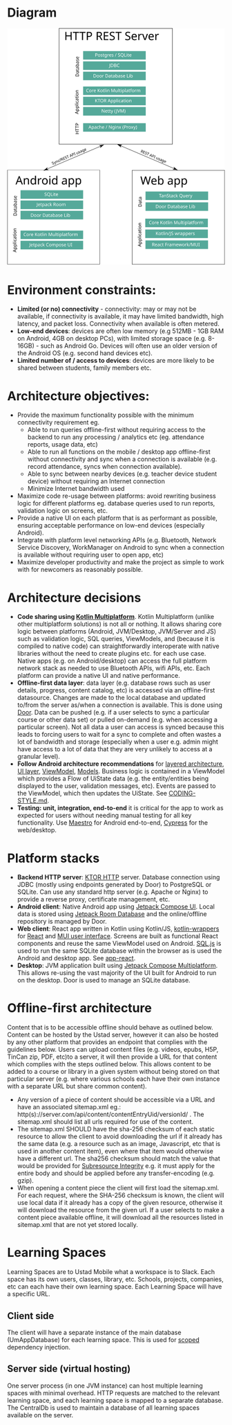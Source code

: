 # Diagram

![Architecture diagram](doc-assets/arch.svg)

# Environment constraints:
* **Limited (or no) connectivity** - connectivity: may or may not be available, if connectivity is available, it may have limited bandwidth, high latency, and packet loss. Connectivity when available is often metered.
* **Low-end devices**: devices are often low memory (e.g 512MB - 1GB RAM on Android, 4GB on desktop PCs), with limited storage space (e.g. 8-16GB) - such as Android Go. Devices will often use an older version of the Android OS (e.g. second hand devices etc).
* **Limited number of / access to devices**: devices are more likely to be shared between students, family members etc.


# Architecture objectives:
* Provide the maximum functionality possible with the minimum connectivity requirement eg.
    * Able to run queries offline-first without requiring access to the backend to run any processing / analytics etc (eg. attendance reports, usage data, etc)
    * Able to run all functions on the mobile / desktop app offline-first without connectivity and sync when a connection is available (e.g. record attendance, syncs when connection available).
    * Able to sync between nearby devices (e.g. teacher device student device) without requiring an Internet connection
    *  Minimize Internet bandwidth used
* Maximize code re-usage between platforms: avoid rewriting business logic for different platforms eg. database queries used to run reports, validation logic on screens, etc.
* Provide a native UI on each platform that is as performant as possible, ensuring acceptable performance on low-end devices (especially Android).
* Integrate with platform level networking APIs (e.g. Bluetooth, Network Service Discovery, WorkManager on Android to sync when a connection is available without requiring user to open app, etc)
* Maximize developer productivity and make the project as simple to work with for newcomers as reasonably possible.

# Architecture decisions

* **Code sharing using [Kotlin Multiplatform](https://kotlinlang.org/docs/multiplatform.html)**. Kotlin 
  Multiplatform (unlike other multiplatform solutions) is not all or nothing. It allows sharing core 
  logic between platforms (Android, JVM/Desktop, JVM/Server and JS) such as validation logic, 
  SQL queries, ViewModels, and (because it is compiled to native code) can straightforwardly 
  interoperate with native libraries without the need to create plugins etc. for each use case. 
  Native apps (e.g. on Android/desktop) can access the full 
  platform network stack as needed to use Bluetooth APIs, wifi APIs, etc. Each platform can provide 
  a native UI and native performance.
* **Offline-first data layer**: data layer (e.g. database rows such as user details, progress, 
  content catalog, etc) is accessed via an offline-first datasource. Changes are made to the local
  database and updated to/from the server as/when a connection is available. This is done using
  [Door](https://www.github.com/UstadMobile/door). Data can be pushed (e.g. if a user selects to 
  sync a particular course or other data set) or pulled on-demand (e.g. when accessing a particular
  screen). Not all data a user can access is synced because this leads to forcing users to wait for 
  a sync to complete and often wastes a lot of bandwidth and storage (especially when a user e.g.
  admin might have access to a lot of data that they are very unlikely to access at a granular 
  level).
* **Follow Android architecture recommendations** for [layered architecture](https://developer.android.com/topic/architecture/recommendations#layered-architecture), [UI layer](https://developer.android.com/topic/architecture/recommendations#ui-layer), [ViewModel](https://developer.android.com/topic/architecture/recommendations#viewmodel), [Models](https://developer.android.com/topic/architecture/recommendations#models).  Business logic is contained in a ViewModel which provides a Flow of UiState data (e.g. the entity/entities being displayed to the user, validation messages, etc). Events are passed to the ViewModel, which then updates the UiState. See [CODING-STYLE.md](CODING-STYLE.md).
* **Testing: unit, integration, end-to-end** it is critical for the app to work as expected for users without needing manual testing for all key functionality. Use [Maestro](https://maestro.dev) for Android end-to-end, [Cypress](https://cypress.io/) for the web/desktop.   

# Platform stacks

* **Backend HTTP server**: [KTOR HTTP](https://ktor.io) server. Database connection using JDBC 
  (mostly using endpoints generated by Door) to PostgreSQL or SQLite. Can use any standard http 
  server (e.g. Apache or Nginx) to provide a reverse proxy, certificate management, etc.
* **Android client**: Native Android app using [Jetpack Compose UI](https://developer.android.com/jetpack/compose).
  Local data is stored using [Jetpack Room Database](https://developer.android.com/training/data-storage/room)
  and the online/offline repository is managed by Door.
* **Web client**: React app written in Kotlin using Kotlin/JS, [kotlin-wrappers](https://github.com/JetBrains/kotlin-wrappers) 
  for [React](https://react.dev) and [MUI user interface](https://mui.com/). Screens are built 
  as functional React components and reuse the same ViewModel used on Android. [SQL.js](https://sql.js.org)
  is used to run the same SQLite database within the browser as is used the Android and desktop app. 
  See [app-react](app-react).
* **Desktop**: JVM application built using [Jetpack Compose Multiplatform](https://www.jetbrains.com/lp/compose-multiplatform/). 
  This allows re-using the vast majority of the UI built for Android to run on the desktop. Door
  is used to manage an SQLite database.

# Offline-first architecture

Content that is to be accessible offline should behave as outlined below. Content can be hosted by
the Ustad server, however it can also be hosted by any other platform that provides an endpoint that
complies with the guidelines below. Users can upload content files (e.g. videos, epubs, H5P, 
TinCan zip, PDF, etc)to a server, it will then provide a URL for that content which complies with the 
steps outlined below. This allows content to be added to a course or library in a given system without
being stored on that particular server (e.g. where various schools each have their own instance with 
a separate URL but share common content).

* Any version of a piece of content should be accessible via a URL and have an associated sitemap.xml eg.: 
  http(s)://server.com/api/content/contentEntryUid/versionId/ . The sitemap.xml should list all urls
  required for use of the content.
* The sitemap.xml SHOULD have the sha-256 checksum of each static resource to allow the client to 
  avoid downloading
  the url if it already has the same data (e.g. a resource such as an image, Javascript, etc that is
  used in another content item), even where that item would otherwise have a different url. The
  sha256 checksum should match the value that would be provided for 
  [Subresource Integrity](https://developer.mozilla.org/en-US/docs/Web/Security/Subresource_Integrity)
  e.g. it must apply for the entire body and should be applied before any transfer-encoding 
  (e.g. gzip).
* When opening a content piece the client will first load the sitemap.xml. For each request, where 
  the SHA-256 checksum is known, the client will use local data if it already has a copy of the given
  resource, otherwise it will download the resource from the given url. If a user selects to make a
  content piece available offline, it will download all the resources listed in sitemap.xml that are
  not yet stored locally.

# Learning Spaces

Learning Spaces are to Ustad Mobile what a workspace is to Slack. Each space has its own users,
classes, library, etc. Schools, projects, companies, etc can each have their own learning space. 
Each Learning Space will have a specific URL.

## Client side

The client will have a separate instance of the main database (UmAppDatabase) for each learning 
space. This is used for [scoped](https://kosi-libs.org/kodein/7.22/core/using-environment.html#scope)
dependency injection.

## Server side (virtual hosting)

One server process (in one JVM instance) can host multiple learning spaces with minimal overhead. 
HTTP requests are matched to the relevant learning space, and each learning space is mapped to a 
separate database. The CentralDb is used to maintain a database of all learning spaces available on
the server.



